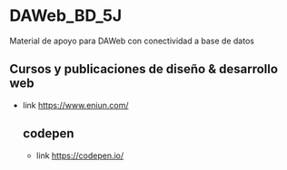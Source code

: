 # DAWeb_BD_5J
Material de apoyo para DAWeb con conectividad a base de datos
## Cursos y publicaciones de diseño & desarrollo web
- link  https://www.eniun.com/
  ## codepen
  - link  https://codepen.io/
